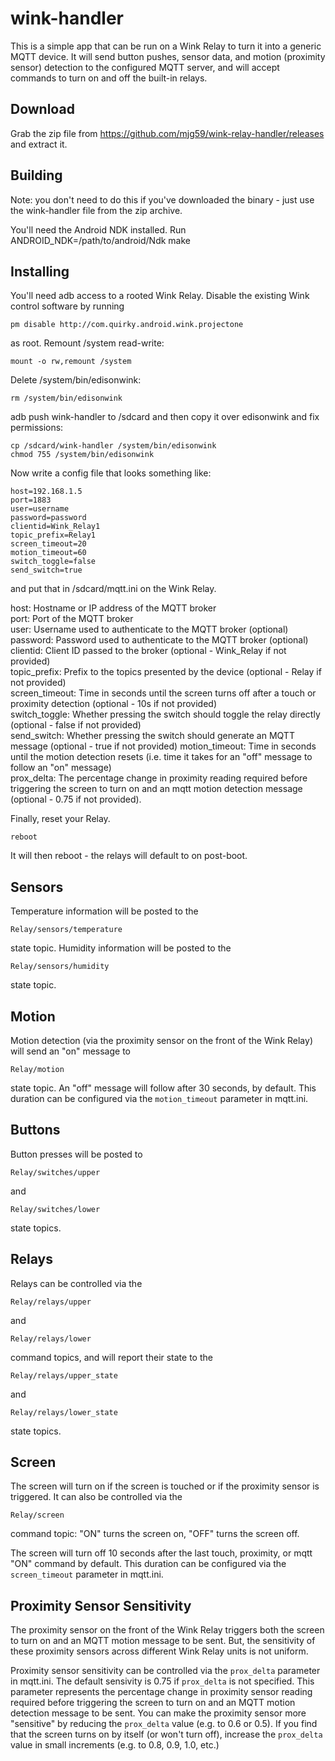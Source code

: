 wink-handler
============

This is a simple app that can be run on a Wink Relay to turn it into a generic MQTT device. It will send button pushes, sensor data, and motion (proximity sensor) detection to the configured MQTT server, and will accept commands to turn on and off the built-in relays.

Download
--------

Grab the zip file from https://github.com/mjg59/wink-relay-handler/releases and extract it.

Building
--------

Note: you don't need to do this if you've downloaded the binary - just use the wink-handler file from the zip archive.

You'll need the Android NDK installed. Run ANDROID_NDK=/path/to/android/Ndk make

Installing
----------

You'll need adb access to a rooted Wink Relay. Disable the existing Wink control software by running

```
pm disable http://com.quirky.android.wink.projectone
```

as root. Remount /system read-write:

```
mount -o rw,remount /system
```

Delete /system/bin/edisonwink:

```
rm /system/bin/edisonwink
```

adb push wink-handler to /sdcard and then copy it over edisonwink and fix permissions:

```
cp /sdcard/wink-handler /system/bin/edisonwink
chmod 755 /system/bin/edisonwink
```

Now write a config file that looks something like:

```
host=192.168.1.5
port=1883
user=username
password=password
clientid=Wink_Relay1
topic_prefix=Relay1
screen_timeout=20
motion_timeout=60
switch_toggle=false
send_switch=true
```
and put that in /sdcard/mqtt.ini on the Wink Relay.

host: Hostname or IP address of the MQTT broker  
port: Port of the MQTT broker  
user: Username used to authenticate to the MQTT broker (optional)  
password: Password used to authenticate to the MQTT broker (optional)  
clientid: Client ID passed to the broker (optional - Wink_Relay if not provided)  
topic_prefix: Prefix to the topics presented by the device (optional - Relay if not provided)  
screen_timeout: Time in seconds until the screen turns off after a touch or proximity detection (optional - 10s if not provided)  
switch_toggle: Whether pressing the switch should toggle the relay directly (optional - false if not provided)  
send_switch: Whether pressing the switch should generate an MQTT message (optional - true if not provided)
motion_timeout: Time in seconds until the motion detection resets (i.e. time it takes for an "off" message to follow an "on" message)  
prox_delta: The percentage change in proximity reading required before triggering the screen to turn on and an mqtt motion detection message (optional - 0.75 if not provided).

Finally, reset your Relay.

```
reboot
```

It will then reboot - the relays will default to on post-boot.

Sensors
-------

Temperature information will be posted to the

```
Relay/sensors/temperature
```

state topic. Humidity information will be posted to the

```
Relay/sensors/humidity
```

state topic.

Motion
------

Motion detection (via the proximity sensor on the front of the Wink Relay) will send an "on" message to

```
Relay/motion
```

state topic. An "off" message will follow after 30 seconds, by default. This duration can be configured via the `motion_timeout` parameter in mqtt.ini.

Buttons
-------

Button presses will be posted to

```
Relay/switches/upper
```

and

```
Relay/switches/lower
```

state topics.


Relays
------

Relays can be controlled via the

```
Relay/relays/upper
```

and

```
Relay/relays/lower
```

command topics, and will report their state to the

```
Relay/relays/upper_state
```

and

```
Relay/relays/lower_state
```

state topics.

Screen
------

The screen will turn on if the screen is touched or if the proximity sensor is triggered. It can also be controlled via the

```
Relay/screen
```

command topic: "ON" turns the screen on, "OFF" turns the screen off.

The screen will turn off 10 seconds after the last touch, proximity, or mqtt "ON" command by default. This duration can be configured via the `screen_timeout` parameter in mqtt.ini.

Proximity Sensor Sensitivity
----------------------------

The proximity sensor on the front of the Wink Relay triggers both the screen to turn on and an MQTT motion message to be sent. But, the sensitivity of these proximity sensors across different Wink Relay units is not uniform.

Proximity sensor sensitivity can be controlled via the `prox_delta` parameter in mqtt.ini. The default sensivity is 0.75 if `prox_delta` is not specified. This parameter represents the percentage change in proximity sensor reading required before triggering the screen to turn on and an MQTT motion detection message to be sent. You can make the proximity sensor more "sensitive" by reducing the `prox_delta` value (e.g. to 0.6 or 0.5). If you find that the screen turns on by itself (or won't turn off), increase the `prox_delta` value in small increments (e.g. to 0.8, 0.9, 1.0, etc.)
